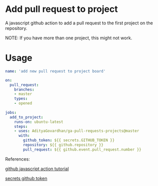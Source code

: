 # Add pull request to project

A javascript github action to add a pull request to the first project on the repository.

NOTE: If you have more than one project, this might not work.

# Usage

```yaml
name: 'add new pull request to project board'

on:
  pull_request:
    branches:
    - master
    types:
    - opened
 
jobs:
  add_to_project:
    runs-on: ubuntu-latest
    steps:
    - uses: AdityaGovardhan/ga-pull-requests-projects@master
      with:
        github_token: ${{ secrets.GITHUB_TOKEN }}
        repository: ${{ github.repository }}
        pull_request: ${{ github.event.pull_request.number }}

```
References:

[github javascript action tutorial](https://help.github.com/en/actions/building-actions/creating-a-javascript-action)

[secrets github token](https://help.github.com/en/actions/configuring-and-managing-workflows/authenticating-with-the-github_token)

